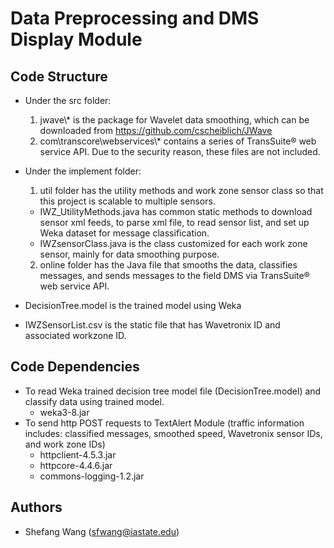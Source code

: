 # Data Preprocessing and DMS Display Module

## Code Structure
- Under the src folder:
  1. jwave\\* is the package for Wavelet data smoothing, which can be downloaded from https://github.com/cscheiblich/JWave
  2. com\transcore\webservices\\* contains a series of TransSuite® web service API. Due to the security reason, these files are not included.

- Under the implement folder:
  1. util folder has the utility methods and work zone sensor class so that this project is scalable to multiple sensors.
    - IWZ_UtilityMethods.java has common static methods to download sensor xml feeds, to parse xml file, to read sensor list, and set up Weka dataset for message classification.
    - IWZsensorClass.java is the class customized for each work zone sensor, mainly for data smoothing purpose.  

  2. online folder has the Java file that smooths the data, classifies messages, and sends messages to the field DMS via TransSuite® web service API.

- DecisionTree.model is the trained model using Weka
- IWZSensorList.csv is the static file that has Wavetronix ID and associated workzone ID.

## Code Dependencies
- To read Weka trained decision tree model file (DecisionTree.model) and classify data using trained model.
  - weka3-8.jar
- To send http POST requests to TextAlert Module (traffic information includes: classified messages, smoothed speed, Wavetronix sensor IDs, and work zone IDs)
  - httpclient-4.5.3.jar
  - httpcore-4.4.6.jar
  - commons-logging-1.2.jar

## Authors
- Shefang Wang (sfwang@iastate.edu)